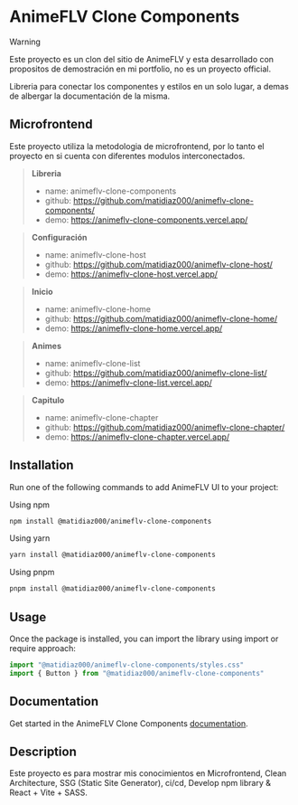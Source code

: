 # AnimeFLV Clone Components

> [!WARNING]
> Este proyecto es un clon del sitio de AnimeFLV y esta desarrollado con propositos de demostración en mi portfolio, no es un proyecto official.

Libreria para conectar los componentes y estilos en un solo lugar, a demas de albergar la documentación de la misma.

## Microfrontend

Este proyecto utiliza la metodologia de microfrontend, por lo tanto el proyecto en si cuenta con diferentes modulos interconectados. 

> **Libreria**
> 
> - name: animeflv-clone-components
> - github: https://github.com/matidiaz000/animeflv-clone-components/
> - demo: https://animeflv-clone-components.vercel.app/

> **Configuración**
> 
> - name: animeflv-clone-host
> - github: https://github.com/matidiaz000/animeflv-clone-host/
> - demo: https://animeflv-clone-host.vercel.app/

> **Inicio**
> 
> - name: animeflv-clone-home
> - github: https://github.com/matidiaz000/animeflv-clone-home/
> - demo: https://animeflv-clone-home.vercel.app/

> **Animes**
> 
> - name: animeflv-clone-list
> - github: https://github.com/matidiaz000/animeflv-clone-list/
> - demo: https://animeflv-clone-list.vercel.app/

> **Capitulo**
> 
> - name: animeflv-clone-chapter
> - github: https://github.com/matidiaz000/animeflv-clone-chapter/
> - demo: https://animeflv-clone-chapter.vercel.app/

## Installation

Run one of the following commands to add AnimeFLV UI to your project:

Using npm

```bash
npm install @matidiaz000/animeflv-clone-components
```

Using yarn

```bash
yarn install @matidiaz000/animeflv-clone-components
```

Using pnpm

```bash
pnpm install @matidiaz000/animeflv-clone-components
```

## Usage

Once the package is installed, you can import the library using import or require approach:

```js
import "@matidiaz000/animeflv-clone-components/styles.css"
import { Button } from "@matidiaz000/animeflv-clone-components"
```

## Documentation

Get started in the AnimeFLV Clone Components [documentation](https://animeflv-clone-components.vercel.app/).

## Description

Este proyecto es para mostrar mis conocimientos en Microfrontend, Clean Architecture, SSG (Static Site Generator), ci/cd, Develop npm library & React + Vite + SASS.
